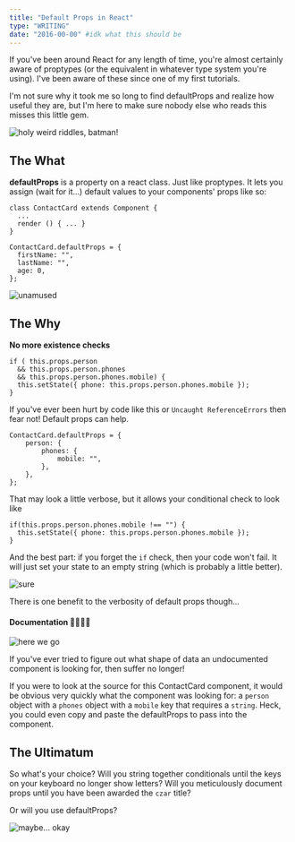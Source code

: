 ```yaml
---
title: "Default Props in React"
type: "WRITING"
date: "2016-00-00" #idk what this should be
---
```


If you've been around React for any length of time, you're almost certainly aware of proptypes (or the equivalent in whatever type system you're using). I've been aware of these since one of my first tutorials.

I'm not sure why it took me so long to find defaultProps and realize how useful they are, but I'm here to make sure nobody else who reads this misses this little gem.

![holy weird riddles, batman!](https://media.giphy.com/media/1NiMpeyTrYA00/giphy.gif)

## The What

**defaultProps** is a property on a react class. Just like proptypes. It lets you assign (wait for it...) default values to your components' props like so:

```
class ContactCard extends Component {
  ...
  render () { ... }
}

ContactCard.defaultProps = {
  firstName: "",
  lastName: "",
  age: 0,
};
```

![unamused](https://media.giphy.com/media/TlK63EGn8YyRbiI6mBy/giphy.gif)

## The Why

**No more existence checks**

```
if ( this.props.person
  && this.props.person.phones
  && this.props.person.phones.mobile) {
  this.setState({ phone: this.props.person.phones.mobile });
}
```

If you've ever been hurt by code like this or `Uncaught ReferenceErrors` then fear not! Default props can help.

```
ContactCard.defaultProps = {
	person: {
		phones: {
			mobile: "",
		},
	},
};
```

That may look a little verbose, but it allows your conditional check to look like

```
if(this.props.person.phones.mobile !== "") {
  this.setState({ phone: this.props.person.phones.mobile });
}
```

And the best part: if you forget the `if` check, then your code won't fail. It will just set your state to an empty string (which is probably a little better).

![sure](https://media.giphy.com/media/3o6ZtqUX8nlGDD1e9i/giphy.gif)

There is one benefit to the verbosity of default props though...

#### Documentation 👏👏👏👏

![here we go](https://media.giphy.com/media/l0HlSi3AIOM3fAhX2/giphy.gif)

If you've ever tried to figure out what shape of data an undocumented component is looking for, then suffer no longer!

If you were to look at the source for this ContactCard component, it would be obvious very quickly what the component was looking for: a `person` object with a `phones` object with a `mobile` key that requires a `string`. Heck, you could even copy and paste the defaultProps to pass into the component.

## The Ultimatum

So what's your choice? Will you string together conditionals until the keys on your keyboard no longer show letters? Will you meticulously document props until you have been awarded the `czar` title?

Or will you use defaultProps?

![maybe... okay](https://media.giphy.com/media/l0Ex2ZerGEPohkIla/source.gif)
